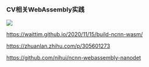 ### CV相关WebAssembly实践





![](https://moonstarimg.oss-cn-hangzhou.aliyuncs.com/picgo_img/20211002091706.png)



https://waittim.github.io/2020/11/15/build-ncnn-wasm/

https://zhuanlan.zhihu.com/p/305601273

https://github.com/nihui/ncnn-webassembly-nanodet